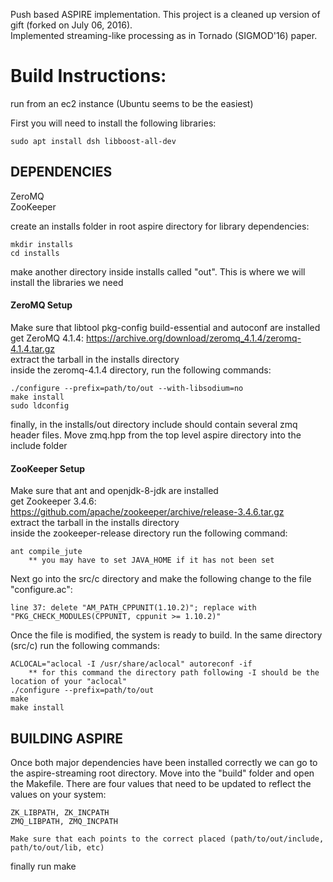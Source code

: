 Push based ASPIRE implementation. This project is a cleaned up version of gift (forked on July 06, 2016).  
Implemented streaming-like processing as in Tornado (SIGMOD'16) paper.  

# Build Instructions:  
run from an ec2 instance (Ubuntu seems to be the easiest)

First you will need to install the following libraries:

	sudo apt install dsh libboost-all-dev

## DEPENDENCIES
ZeroMQ  
ZooKeeper

create an installs folder in root aspire directory for library dependencies:

	mkdir installs
	cd installs

make another directory inside installs called "out". This is where we will install the libraries we need


#### ZeroMQ Setup
Make sure that libtool pkg-config build-essential and autoconf are installed  
get ZeroMQ 4.1.4: https://archive.org/download/zeromq_4.1.4/zeromq-4.1.4.tar.gz  
extract the tarball in the installs directory  
inside the zeromq-4.1.4 directory, run the following commands:

	./configure --prefix=path/to/out --with-libsodium=no
	make install
	sudo ldconfig

finally, in the installs/out directory include should contain several zmq header files. Move zmq.hpp from the top level aspire directory into the include folder

#### ZooKeeper Setup
Make sure that ant and openjdk-8-jdk are installed  
get Zookeeper 3.4.6: https://github.com/apache/zookeeper/archive/release-3.4.6.tar.gz  
extract the tarball in the installs directory  
inside the zookeeper-release directory run the following command:

	ant compile_jute
		** you may have to set JAVA_HOME if it has not been set

Next go into the src/c directory and make the following change to the file "configure.ac":

	line 37: delete "AM_PATH_CPPUNIT(1.10.2)"; replace with "PKG_CHECK_MODULES(CPPUNIT, cppunit >= 1.10.2)"

Once the file is modified, the system is ready to build. In the same directory (src/c) run the following commands:

	ACLOCAL="aclocal -I /usr/share/aclocal" autoreconf -if
		** for this command the directory path following -I should be the location of your "aclocal"
	./configure --prefix=path/to/out
	make
	make install



## BUILDING ASPIRE
Once both major dependencies have been installed correctly we can go to the aspire-streaming root directory. Move into the "build" folder and open the Makefile. There are four values that need to be updated to reflect the values on your system:

	ZK_LIBPATH, ZK_INCPATH
	ZMQ_LIBPATH, ZMQ_INCPATH
	
	Make sure that each points to the correct placed (path/to/out/include, path/to/out/lib, etc)

finally run make
